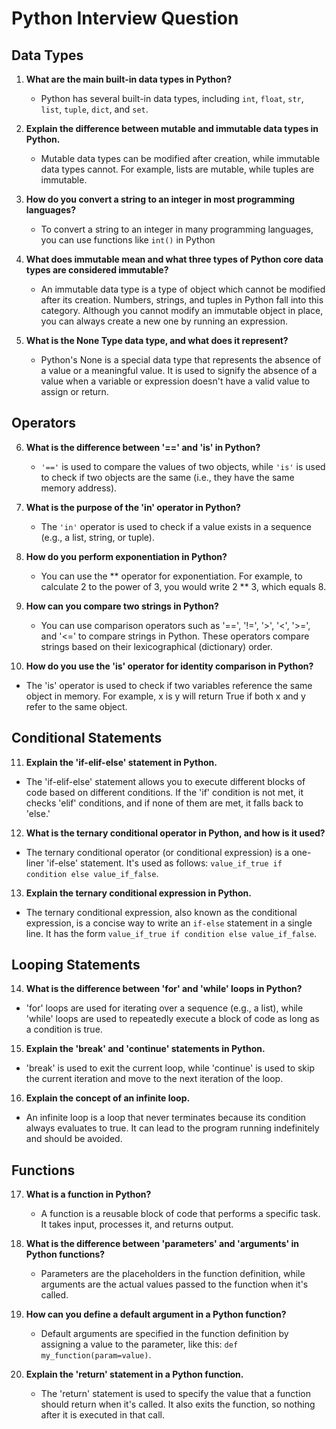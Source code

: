 # Python Interview Question

## Data Types

1. **What are the main built-in data types in Python?**
   - Python has several built-in data types, including `int`, `float`, `str`, `list`, `tuple`, `dict`, and `set`.

2. **Explain the difference between mutable and immutable data types in Python.**
   - Mutable data types can be modified after creation, while immutable data types cannot. For example, lists are mutable, while tuples are immutable.
3. **How do you convert a string to an integer in most programming languages?**

   - To convert a string to an integer in many programming languages, you can use functions like `int()` in Python
4. **What does immutable mean and what three types of Python core data types are considered immutable?**
   - An immutable data type is a type of object which cannot be modified after its creation. Numbers, strings, and tuples in Python fall into this category. Although you cannot modify an immutable object in place, you can always create a new one by running an expression.
5. **What is the None Type data type, and what does it represent?**
   - Python's None is a special data type that represents the absence of a value or a meaningful value. It is used to signify the absence of a value when a variable or expression doesn't have a valid value to assign or return.

## Operators

6. **What is the difference between '==' and 'is' in Python?**
   - `'=='` is used to compare the values of two objects, while `'is'` is used to check if two objects are the same (i.e., they have the same memory address).

7. **What is the purpose of the 'in' operator in Python?**
   - The `'in'` operator is used to check if a value exists in a sequence (e.g., a list, string, or tuple).
8. **How do you perform exponentiation in Python?**
   - You can use the ** operator for exponentiation. For example, to calculate 2 to the power of 3, you would write 2 ** 3, which equals 8.
9. **How can you compare two strings in Python?**

   - You can use comparison operators such as '==', '!=', '>', '<', '>=', and '<=' to compare strings in Python. These operators compare strings based on their lexicographical (dictionary) order.
10. **How do you use the 'is' operator for identity comparison in Python?**

   - The 'is' operator is used to check if two variables reference the same object in memory. For example, x is y will return True if both x and y refer to the same object.

## Conditional Statements

11. **Explain the 'if-elif-else' statement in Python.**
   - The 'if-elif-else' statement allows you to execute different blocks of code based on different conditions. If the 'if' condition is not met, it checks 'elif' conditions, and if none of them are met, it falls back to 'else.'

12. **What is the ternary conditional operator in Python, and how is it used?**
   - The ternary conditional operator (or conditional expression) is a one-liner 'if-else' statement. It's used as follows: `value_if_true if condition else value_if_false`.
13. **Explain the ternary conditional expression in Python.**

   - The ternary conditional expression, also known as the conditional expression, is a concise way to write an `if-else` statement in a single line. It has the form `value_if_true if condition else value_if_false`.
## Looping Statements

14. **What is the difference between 'for' and 'while' loops in Python?**
   - 'for' loops are used for iterating over a sequence (e.g., a list), while 'while' loops are used to repeatedly execute a block of code as long as a condition is true.

15. **Explain the 'break' and 'continue' statements in Python.**
   - 'break' is used to exit the current loop, while 'continue' is used to skip the current iteration and move to the next iteration of the loop.
16. **Explain the concept of an infinite loop.**

   - An infinite loop is a loop that never terminates because its condition always evaluates to true. It can lead to the program running indefinitely and should be avoided.

## Functions

17. **What is a function in Python?**
    - A function is a reusable block of code that performs a specific task. It takes input, processes it, and returns output.

18. **What is the difference between 'parameters' and 'arguments' in Python functions?**
    - Parameters are the placeholders in the function definition, while arguments are the actual values passed to the function when it's called.

19. **How can you define a default argument in a Python function?**
    - Default arguments are specified in the function definition by assigning a value to the parameter, like this: `def my_function(param=value)`.

20. **Explain the 'return' statement in a Python function.**
    - The 'return' statement is used to specify the value that a function should return when it's called. It also exits the function, so nothing after it is executed in that call.
